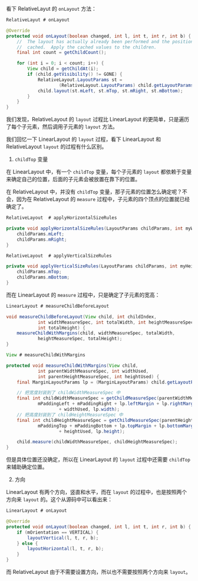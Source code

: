 看下 RelativeLayut 的 `onLayout` 方法：

```java
RelativeLayut # onLayout

@Override
protected void onLayout(boolean changed, int l, int t, int r, int b) {
    //  The layout has actually already been performed and the positions
    //  cached.  Apply the cached values to the children.
    final int count = getChildCount();

    for (int i = 0; i < count; i++) {
        View child = getChildAt(i);
        if (child.getVisibility() != GONE) {
            RelativeLayout.LayoutParams st =
                    (RelativeLayout.LayoutParams) child.getLayoutParams();
            child.layout(st.mLeft, st.mTop, st.mRight, st.mBottom);
        }
    }
}
```

我们发现，RelativeLayout 的 `layout` 过程比 LinearLayout 的更简单，只是遍历了每个子元素，然后调用子元素的 `layout` 方法。

我们回忆一下 LinearLayout 的 `layout` 过程，看下 LinearLayout 和 RelativeLayout `layout` 的过程有什么区别。

1. `childTop` 变量

在 LinearLayout 中，有一个 `childTop` 变量，每个子元素的 `layout` 都依赖于变量来确定自己的位置，后面的子元素会被放置在靠下的位置。

在 RelativeLayout 中，并没有 `childTop` 变量，那子元素的位置怎么确定呢？不会，因为在 RelativeLayout 的 `measure` 过程中，子元素的四个顶点的位置就已经确定了。

```java
RelativeLayout  # applyHorizontalSizeRules

private void applyHorizontalSizeRules(LayoutParams childParams, int myWidth, int[] rules) {
    childParams.mLeft;
    childParams.mRight;
}

RelativeLayout  # applyVerticalSizeRules

private void applyVerticalSizeRules(LayoutParams childParams, int myHeight) {
    childParams.mTop;
    childParams.mBottom;
}
```

而在 LinearLayout 的 `measure` 过程中，只是确定了子元素的宽高：

```java
LinearLayout # measureChildBeforeLayout

void measureChildBeforeLayout(View child, int childIndex,
            int widthMeasureSpec, int totalWidth, int heightMeasureSpec,
            int totalHeight) {
    measureChildWithMargins(child, widthMeasureSpec, totalWidth,
            heightMeasureSpec, totalHeight);
}

View # measureChildWithMargins

protected void measureChildWithMargins(View child,
            int parentWidthMeasureSpec, int widthUsed,
            int parentHeightMeasureSpec, int heightUsed) {
    final MarginLayoutParams lp = (MarginLayoutParams) child.getLayoutParams();

    // 把宽度封装到了 childWidthMeasureSpec 中
    final int childWidthMeasureSpec = getChildMeasureSpec(parentWidthMeasureSpec,
            mPaddingLeft + mPaddingRight + lp.leftMargin + lp.rightMargin
                    + widthUsed, lp.width);
    // 把高度封装到了 childHeightMeasureSpec 中
    final int childHeightMeasureSpec = getChildMeasureSpec(parentHeightMeasureSpec,
            mPaddingTop + mPaddingBottom + lp.topMargin + lp.bottomMargin
                    + heightUsed, lp.height);

    child.measure(childWidthMeasureSpec, childHeightMeasureSpec);
}
```

但是具体位置还没确定，所以在 LinearLayout 的 `layout` 过程中还需要 `childTop` 来辅助确定位置。

2. 方向

LinearLayout 有两个方向，竖直和水平，而在 `layout` 的过程中，也是按照两个方向来 `layout` 的。这个从源码中可以看出来：

```java
LinearLayout # onLayout

@Override
protected void onLayout(boolean changed, int l, int t, int r, int b) {
    if (mOrientation == VERTICAL) {
        layoutVertical(l, t, r, b);
    } else {
        layoutHorizontal(l, t, r, b);
    }
}
```

而 RelativeLayout 由于不需要设置方向，所以也不需要按照两个方向来 `layout`。